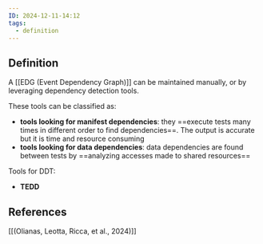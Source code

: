 ```yaml
---
ID: 2024-12-11-14:12
tags:
  - definition
---
```

## Definition

A [[EDG (Event Dependency Graph)]] can be maintained manually, or by leveraging dependency detection tools.

These tools can be classified as:
- **tools looking for manifest dependencies**: they ==execute tests many times in different order to find dependencies==. The output is accurate but it is time and resource consuming
- **tools looking for data dependencies**: data dependencies are found between tests by ==analyzing accesses made to shared resources==

Tools for DDT:
- **TEDD**

## References
[[(Olianas, Leotta, Ricca, et al., 2024)]]